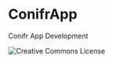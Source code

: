 # ConifrApp
Conifr App Development

![Creative Commons License](https://i.creativecommons.org/l/by-nc-sa/4.0/88x31.png "Creative Commons License")
